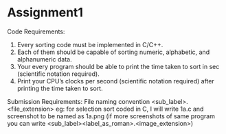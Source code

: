 # Assignment1
Code Requirements:
1.	Every sorting code must be implemented in C/C++.
2.	Each of them should be capable of sorting numeric, alphabetic, and alphanumeric data.
3.	Your every program should be able to print the time taken to sort in sec (scientific notation required).
4.	Print your CPU’s clocks per second (scientific notation required) after printing the time taken to sort.

Submission Requirements:
  File naming convention 
  <label> <sub_label>.<file_extension> eg: for selection sort coded in C, I will write 1a.c 
  and screenshot to be named as 1a.png
  (if more screenshots of same program you can write <label><sub_label><label_as_roman>.<image_extension>)

